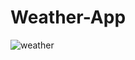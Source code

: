 # Weather-App

![weather](https://user-images.githubusercontent.com/54323039/85567161-433d0c00-b64e-11ea-8829-3e9bf5434045.jpg)
